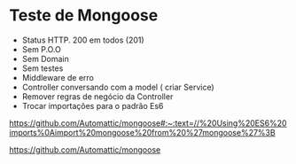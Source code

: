 # Teste de Mongoose

- Status HTTP. 200 em todos (201)
- Sem P.O.O
- Sem Domain
- Sem testes
- Middleware de erro
- Controller conversando com a model ( criar Service)
- Remover regras de negócio da Controller
- Trocar importações para o padrão Es6

<https://github.com/Automattic/mongoose#:~:text=//%20Using%20ES6%20imports%0Aimport%20mongoose%20from%20%27mongoose%27%3B>

<https://github.com/Automattic/mongoose>
